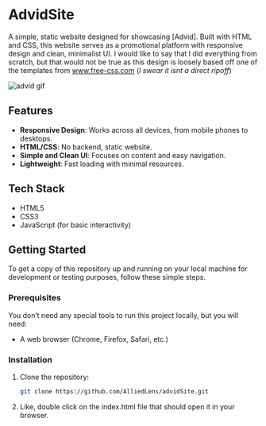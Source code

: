 # AdvidSite

A simple, static website designed for showcasing [Advid]. Built with HTML and CSS, this website serves as a promotional platform with responsive design and clean, minimalist UI. I would like to say that I did everything from scratch, but that would not be true as this design is loosely based off one of the templates from www.free-css.com (*I swear it isnt a direct ripoff*)  

![advid gif](./websiteDemo.gif)

## Features

- **Responsive Design**: Works across all devices, from mobile phones to desktops.
- **HTML/CSS**: No backend, static website.
- **Simple and Clean UI**: Focuses on content and easy navigation.
- **Lightweight**: Fast loading with minimal resources.

## Tech Stack

- HTML5
- CSS3
- JavaScript (for basic interactivity)

## Getting Started

To get a copy of this repository up and running on your local machine for development or testing purposes, follow these simple steps.

### Prerequisites

You don’t need any special tools to run this project locally, but you will need:
- A web browser (Chrome, Firefox, Safari, etc.)

### Installation

1. Clone the repository:
   ```bash
   git clone https://github.com/AlliedLens/advidSite.git

2. 
    Like, double click on the index.html file that should open it in your browser.